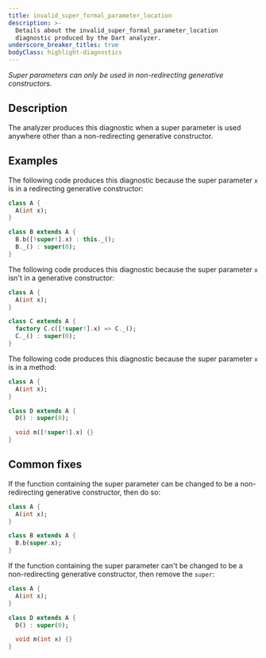 ```yaml
---
title: invalid_super_formal_parameter_location
description: >-
  Details about the invalid_super_formal_parameter_location
  diagnostic produced by the Dart analyzer.
underscore_breaker_titles: true
bodyClass: highlight-diagnostics
---
```


_Super parameters can only be used in non-redirecting generative constructors._

## Description

The analyzer produces this diagnostic when a super parameter is used
anywhere other than a non-redirecting generative constructor.

## Examples

The following code produces this diagnostic because the super parameter
`x` is in a redirecting generative constructor:

```dart
class A {
  A(int x);
}

class B extends A {
  B.b([!super!].x) : this._();
  B._() : super(0);
}
```

The following code produces this diagnostic because the super parameter
`x` isn't in a generative constructor:

```dart
class A {
  A(int x);
}

class C extends A {
  factory C.c([!super!].x) => C._();
  C._() : super(0);
}
```

The following code produces this diagnostic because the super parameter
`x` is in a method:

```dart
class A {
  A(int x);
}

class D extends A {
  D() : super(0);

  void m([!super!].x) {}
}
```

## Common fixes

If the function containing the super parameter can be changed to be a
non-redirecting generative constructor, then do so:

```dart
class A {
  A(int x);
}

class B extends A {
  B.b(super.x);
}
```

If the function containing the super parameter can't be changed to be a
non-redirecting generative constructor, then remove the `super`:

```dart
class A {
  A(int x);
}

class D extends A {
  D() : super(0);

  void m(int x) {}
}
```
